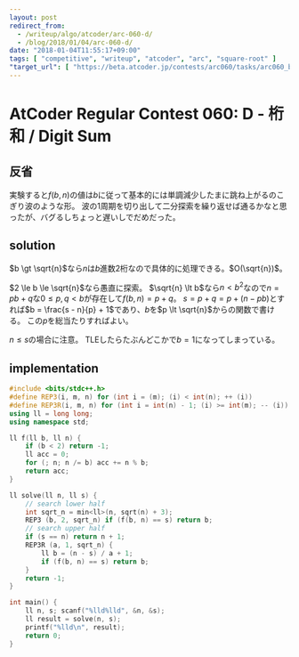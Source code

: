 ```yaml
---
layout: post
redirect_from:
  - /writeup/algo/atcoder/arc-060-d/
  - /blog/2018/01/04/arc-060-d/
date: "2018-01-04T11:55:17+09:00"
tags: [ "competitive", "writeup", "atcoder", "arc", "square-root" ]
"target_url": [ "https://beta.atcoder.jp/contests/arc060/tasks/arc060_b" ]
---
```


# AtCoder Regular Contest 060: D - 桁和 / Digit Sum

## 反省

実験すると$f(b, n)$の値は$b$に従って基本的には単調減少したまに跳ね上がるのこぎり波のような形。
波の$1$周期を切り出して二分探索を繰り返せば通るかなと思ったが、バグるしちょっと遅いしでだめだった。

## solution

$b \gt \sqrt{n}$なら$n$は$b$進数$2$桁なので具体的に処理できる。$O(\sqrt{n})$。

$2 \le b \le \sqrt{n}$なら愚直に探索。
$\sqrt{n} \lt b$なら$n \lt b^2$なので$n = pb + q$な$0 \le p, q \lt b$が存在して$f(b, n) = p + q$。
$s = p + q = p + (n - pb)$とすれば$b = \frac{s - n}{p} + 1$であり、$b$を$p \lt \sqrt{n}$からの関数で書ける。
この$p$を総当たりすればよい。

$n \le s$の場合に注意。
TLEしたらたぶんどこかで$b = 1$になってしまっている。

## implementation

``` c++
#include <bits/stdc++.h>
#define REP3(i, m, n) for (int i = (m); (i) < int(n); ++ (i))
#define REP3R(i, m, n) for (int i = int(n) - 1; (i) >= int(m); -- (i))
using ll = long long;
using namespace std;

ll f(ll b, ll n) {
    if (b < 2) return -1;
    ll acc = 0;
    for (; n; n /= b) acc += n % b;
    return acc;
}

ll solve(ll n, ll s) {
    // search lower half
    int sqrt_n = min<ll>(n, sqrt(n) + 3);
    REP3 (b, 2, sqrt_n) if (f(b, n) == s) return b;
    // search upper half
    if (s == n) return n + 1;
    REP3R (a, 1, sqrt_n) {
        ll b = (n - s) / a + 1;
        if (f(b, n) == s) return b;
    }
    return -1;
}

int main() {
    ll n, s; scanf("%lld%lld", &n, &s);
    ll result = solve(n, s);
    printf("%lld\n", result);
    return 0;
}
```
